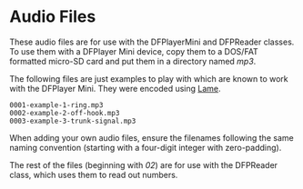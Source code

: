 # Audio Files

These audio files are for use with the DFPlayerMini and DFPReader classes. To use them with a DFPlayer Mini device, copy them to a DOS/FAT formatted micro-SD card and put them in a directory named *mp3*.

The following files are just examples to play with which are known to work with the DFPlayer Mini. They were encoded using [Lame](http://lame.sourceforge.net/).

```
0001-example-1-ring.mp3
0002-example-2-off-hook.mp3
0003-example-3-trunk-signal.mp3
```

When adding your own audio files, ensure the filenames following the same naming convention (starting with a four-digit integer with zero-padding).

The rest of the files (beginning with *02*) are for use with the DFPReader class, which uses them to read out numbers.

